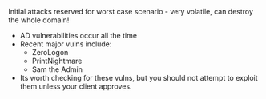 Initial attacks reserved for worst case scenario - very volatile, can destroy the whole domain!  

- AD vulnerabilities occur all the time
- Recent major vulns include:
	- ZeroLogon
	- PrintNightmare
	- Sam the Admin
- Its worth checking for these vulns, but you should not attempt to exploit them unless your client approves.
